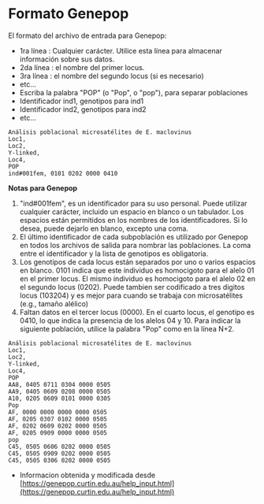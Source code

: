 # Formato Genepop

El formato del archivo de entrada para Genepop:

- 1ra línea : Cualquier carácter. Utilice esta línea para almacenar información sobre sus datos.
- 2da línea : el nombre del primer locus.
- 3ra línea : el nombre del segundo locus (si es necesario)
- etc...
- Escriba la palabra "POP" (o "Pop", o "pop"), para separar poblaciones
- Identificador ind1, genotipos para ind1
- Identificador ind2, genotipos para ind2
- etc...

````
Análisis poblacional microsatélites de E. maclovinus 
Loc1,
Loc2,
Y-linked,
Loc4,
POP
ind#001fem, 0101 0202 0000 0410
````
**Notas para Genepop**

1. "ind#001fem", es un identificador para su uso personal. Puede utilizar cualquier carácter, incluido un espacio en blanco o un tabulador. Los espacios están permitidos en los nombres de los identificadores. Si lo desea, puede dejarlo en blanco, excepto una coma.
2. El último identificador de cada subpoblación es utilizado por Genepop en todos los archivos de salida para nombrar las poblaciones. La coma entre el identificador y la lista de genotipos es obligatoria.
3. Los genotipos de cada locus están separados por uno o varios espacios en blanco. 0101 indica que este individuo es homocigoto para el alelo 01 en el primer locus. El mismo individuo es homocigoto para el alelo 02 en el segundo locus (0202). Puede tambien ser codificado a tres digitos locus (103204) y es mejor para cuando se trabaja con microsatélites (e.g., tamaño alélico)
4. Faltan datos en el tercer locus (0000). En el cuarto locus, el genotipo es 0410, lo que indica la presencia de los alelos 04 y 10. Para indicar la siguiente población, utilice la palabra "Pop" como en la línea N+2.

````
Análisis poblacional microsatélites de E. maclovinus 
Loc1,
Loc2,
Y-linked,
Loc4,
POP
AA8, 0405 0711 0304 0000 0505 
AA9, 0405 0609 0208 0000 0505 
A10, 0205 0609 0101 0000 0305 
Pop
AF, 0000 0000 0000 0000 0505 
AF, 0205 0307 0102 0000 0505 
AF, 0202 0609 0202 0000 0505 
AF, 0205 0909 0000 0000 0505 
pop 
C45, 0505 0606 0202 0000 0505 
C45, 0505 0909 0202 0000 0505 
C45, 0505 0306 0202 0000 0505 
````


- Informacion obtenida y modificada desde [https://genepop.curtin.edu.au/help_input.html](https://genepop.curtin.edu.au/help_input.html)
